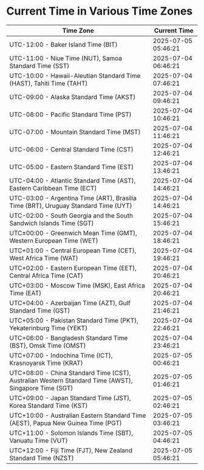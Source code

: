 # Current Time in Various Time Zones

| Time Zone | Current Time |
|-----------|--------------|
| UTC-12:00 - Baker Island Time (BIT) | 2025-07-05 05:46:21 |
| UTC-11:00 - Niue Time (NUT), Samoa Standard Time (SST) | 2025-07-04 06:46:21 |
| UTC-10:00 - Hawaii-Aleutian Standard Time (HAST), Tahiti Time (TAHT) | 2025-07-04 07:46:21 |
| UTC-09:00 - Alaska Standard Time (AKST) | 2025-07-04 09:46:21 |
| UTC-08:00 - Pacific Standard Time (PST) | 2025-07-04 10:46:21 |
| UTC-07:00 - Mountain Standard Time (MST) | 2025-07-04 11:46:21 |
| UTC-06:00 - Central Standard Time (CST) | 2025-07-04 12:46:21 |
| UTC-05:00 - Eastern Standard Time (EST) | 2025-07-04 13:46:21 |
| UTC-04:00 - Atlantic Standard Time (AST), Eastern Caribbean Time (ECT) | 2025-07-04 14:46:21 |
| UTC-03:00 - Argentina Time (ART), Brasília Time (BRT), Uruguay Standard Time (UYT) | 2025-07-04 14:46:21 |
| UTC-02:00 - South Georgia and the South Sandwich Islands Time (SGT) | 2025-07-04 15:46:21 |
| UTC±00:00 - Greenwich Mean Time (GMT), Western European Time (WET) | 2025-07-04 18:46:21 |
| UTC+01:00 - Central European Time (CET), West Africa Time (WAT) | 2025-07-04 19:46:21 |
| UTC+02:00 - Eastern European Time (EET), Central Africa Time (CAT) | 2025-07-04 20:46:21 |
| UTC+03:00 - Moscow Time (MSK), East Africa Time (EAT) | 2025-07-04 20:46:21 |
| UTC+04:00 - Azerbaijan Time (AZT), Gulf Standard Time (GST) | 2025-07-04 21:46:21 |
| UTC+05:00 - Pakistan Standard Time (PKT), Yekaterinburg Time (YEKT) | 2025-07-04 22:46:21 |
| UTC+06:00 - Bangladesh Standard Time (BST), Omsk Time (OMST) | 2025-07-04 23:46:21 |
| UTC+07:00 - Indochina Time (ICT), Krasnoyarsk Time (KRAT) | 2025-07-05 00:46:21 |
| UTC+08:00 - China Standard Time (CST), Australian Western Standard Time (AWST), Singapore Time (SGT) | 2025-07-05 01:46:21 |
| UTC+09:00 - Japan Standard Time (JST), Korea Standard Time (KST) | 2025-07-05 02:46:21 |
| UTC+10:00 - Australian Eastern Standard Time (AEST), Papua New Guinea Time (PGT) | 2025-07-05 03:46:21 |
| UTC+11:00 - Solomon Islands Time (SBT), Vanuatu Time (VUT) | 2025-07-05 04:46:21 |
| UTC+12:00 - Fiji Time (FJT), New Zealand Standard Time (NZST) | 2025-07-05 05:46:21 |
